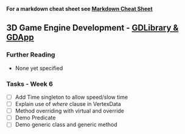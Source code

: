 ﻿
**For a markdown cheat sheet see [Markdown Cheat Sheet](https://www.markdownguide.org/cheat-sheet/)**

## 3D Game Engine Development - [GDLibrary & GDApp](https://github.com/nmcguinness/GD3_3_Intro_To_MonoGame.git)

### Further Reading
- None yet specified

### Tasks - Week 6
- [ ] Add Time singleton to allow speed/slow time
- [ ] Explain use of *where* clause in VertexData<T> 
- [ ] Method overriding with virtual and override
- [ ] Demo Predicate
- [ ] Demo generic class and generic method